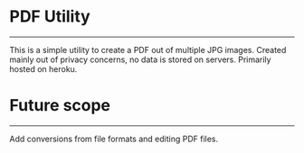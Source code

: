# PDF Utility
---
This is a simple utility to create a PDF out of multiple JPG images.
Created mainly out of privacy concerns, no data is stored on servers. Primarily hosted on heroku.

# Future scope
---
Add conversions from file formats and editing PDF files.
